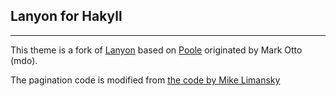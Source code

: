 ## Lanyon for Hakyll
---
This theme is a fork of [Lanyon](https://github.com/poole/lanyon) based on [Poole](https://getpoole.com/)
originated by Mark Otto (mdo).

The pagination code is modified from [the code by Mike Limansky](https://github.com/limansky/limansky_me/blob/master/src/site.hs)
